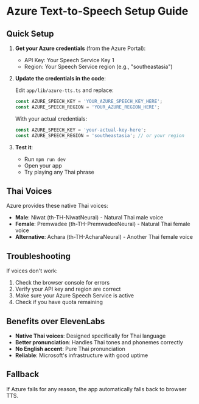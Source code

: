 # Azure Text-to-Speech Setup Guide

## Quick Setup

1. **Get your Azure credentials** (from the Azure Portal):
   - API Key: Your Speech Service Key 1
   - Region: Your Speech Service region (e.g., "southeastasia")

2. **Update the credentials in the code**:
   
   Edit `app/lib/azure-tts.ts` and replace:
   ```typescript
   const AZURE_SPEECH_KEY = 'YOUR_AZURE_SPEECH_KEY_HERE';
   const AZURE_SPEECH_REGION = 'YOUR_AZURE_REGION_HERE';
   ```
   
   With your actual credentials:
   ```typescript
   const AZURE_SPEECH_KEY = 'your-actual-key-here';
   const AZURE_SPEECH_REGION = 'southeastasia'; // or your region
   ```

3. **Test it**:
   - Run `npm run dev`
   - Open your app
   - Try playing any Thai phrase

## Thai Voices

Azure provides these native Thai voices:
- **Male**: Niwat (th-TH-NiwatNeural) - Natural Thai male voice
- **Female**: Premwadee (th-TH-PremwadeeNeural) - Natural Thai female voice
- **Alternative**: Achara (th-TH-AcharaNeural) - Another Thai female voice

## Troubleshooting

If voices don't work:
1. Check the browser console for errors
2. Verify your API key and region are correct
3. Make sure your Azure Speech Service is active
4. Check if you have quota remaining

## Benefits over ElevenLabs

- **Native Thai voices**: Designed specifically for Thai language
- **Better pronunciation**: Handles Thai tones and phonemes correctly
- **No English accent**: Pure Thai pronunciation
- **Reliable**: Microsoft's infrastructure with good uptime

## Fallback

If Azure fails for any reason, the app automatically falls back to browser TTS. 